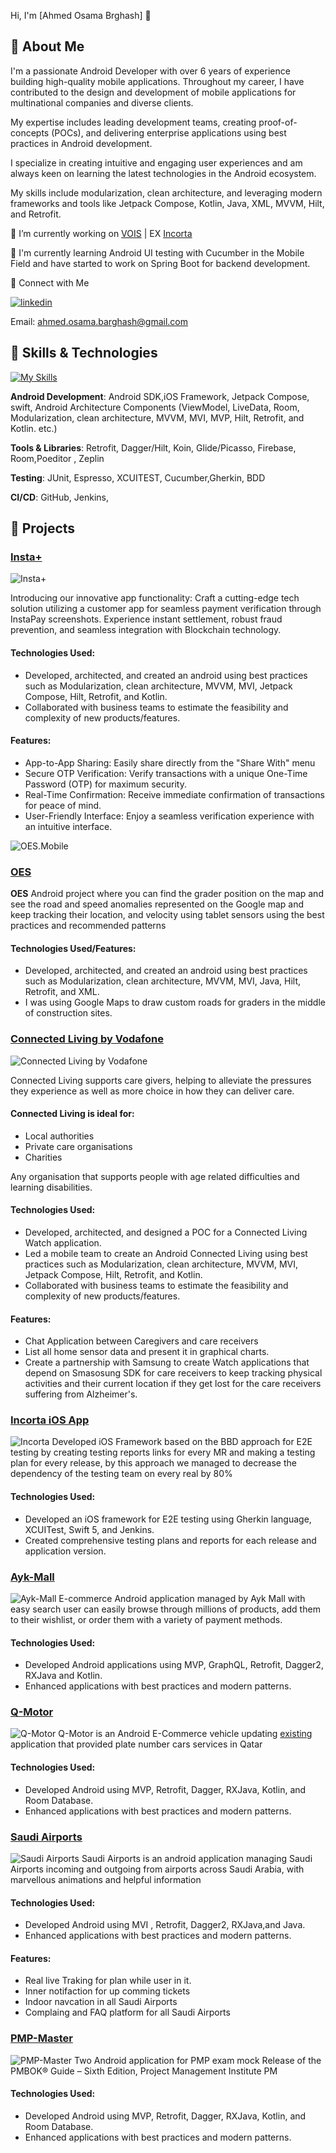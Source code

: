 Hi, I'm [Ahmed Osama Brghash] 👋


## 🚀 About Me

I'm a passionate Android Developer with over 6 years of experience building high-quality mobile applications. Throughout my career, I have contributed to the design and development of mobile applications for multinational companies and diverse clients. 

My expertise includes leading development teams, creating proof-of-concepts (POCs), and delivering enterprise applications using best practices in Android development.

I specialize in creating intuitive and engaging user experiences and am always keen on learning the latest technologies in the Android ecosystem. 

My skills include modularization, clean architecture, and leveraging modern frameworks and tools like Jetpack Compose, Kotlin, Java, XML, MVVM, Hilt, and Retrofit.


🔭 I’m currently working on [VOIS](https://www.vodafone.com/careers/professional-career-areas/shared-services) | EX [Incorta](https://www.incorta.com) 


🌱 I'm currently learning Android UI testing with Cucumber in the Mobile Field and have started to work on Spring Boot for backend development.

🤝 Connect with Me

[![linkedin](https://img.shields.io/badge/linkedin-0A66C2?style=for-the-badge&logo=linkedin&logoColor=white)](https://www.linkedin.com/in/ahmed-barghash-3053a0212/)

Email: ahmed.osama.barghash@gmail.com

## 🔧 Skills & Technologies

[![My Skills](https://skillicons.dev/icons?i=java,kotlin,swift,figma,firebase,gcp,jenkins,androidstudio,apple,git,github,gitlab,postman,sqlite,spring&theme=light)](https://skillicons.dev)

**Android Development**: Android SDK,iOS Framework, Jetpack Compose, swift, Android Architecture Components (ViewModel, LiveData, Room, Modularization, clean architecture, MVVM, MVI, MVP, Hilt, Retrofit, and Kotlin. etc.)

**Tools & Libraries**: Retrofit, Dagger/Hilt, Koin, Glide/Picasso, Firebase, Room,Poeditor , Zeplin


**Testing**: JUnit, Espresso, XCUITEST, Cucumber,Gherkin, BDD

**CI/CD**: GitHub, Jenkins, 


## 💼 Projects

### [Insta+](https://play.google.com/store/apps/details?id=com.subsbase.android.instaplus)

![Insta+](https://github.com/user-attachments/assets/0c9c86c5-299d-4259-b544-fa1988f73e45)

Introducing our innovative app functionality: Craft a cutting-edge tech solution utilizing a customer app for seamless payment verification through InstaPay screenshots. Experience instant settlement, robust fraud prevention, and seamless integration with Blockchain technology.

#### Technologies Used: 
- Developed, architected, and created an android using best practices such as Modularization, clean architecture, MVVM, MVI, Jetpack Compose, Hilt, Retrofit, and Kotlin. 
- Collaborated with business teams to estimate the feasibility and complexity of new products/features.

#### Features: 
- App-to-App Sharing: Easily share directly from the "Share With" menu
- Secure OTP Verification: Verify transactions with a unique One-Time Password (OTP) for maximum security.
- Real-Time Confirmation: Receive immediate confirmation of transactions for peace of mind.
- User-Friendly Interface: Enjoy a seamless verification experience with an intuitive interface.

![OES.Mobile]()

### [OES]()

**OES** Android project where you can find the grader position on the map and see the road and speed anomalies represented on the Google map and keep tracking their location, and velocity using tablet sensors using the best practices and recommended patterns

#### Technologies Used/Features: 
- Developed, architected, and created an android using best practices such as Modularization, clean architecture, MVVM, MVI, Java, Hilt, Retrofit, and XML. 
- I was using Google Maps to draw custom roads for graders in the middle of construction sites.

### [Connected Living by Vodafone](https://play.google.com/store/apps/details?id=com.vodafone.connectedliving.production)
![Connected Living by Vodafone](https://play-lh.googleusercontent.com/4nXHPCNKEOJSYJr53G3u3Cj1RmGBfq3cweIt-tH1NEDVYRmOxIYD3ImbB8f-UjFPIA=w832-h470)

Connected Living supports care givers, helping to alleviate the pressures they experience as well as more choice in how they can deliver care.

#### Connected Living is ideal for:
- Local authorities
- Private care organisations
- Charities

Any organisation that supports people with age related difficulties and learning disabilities.

#### Technologies Used: 
- Developed, architected, and designed a POC for a Connected Living Watch application.
- Led a mobile team to create an Android Connected Living using best practices such as Modularization, clean architecture, MVVM, MVI, Jetpack Compose, Hilt, Retrofit, and Kotlin. 
- Collaborated with business teams to estimate the feasibility and complexity of new products/features.

#### Features: 
- Chat Application between Caregivers and care receivers
- List all home sensor data and present it in graphical charts.
- Create a partnership with Samsung to create Watch applications that depend on Smasosung SDK for care receivers to keep tracking physical activities and their current location if they get lost for the care receivers suffering from Alzheimer's.

### [Incorta iOS App](https://apps.apple.com/eg/app/incorta/id1500757296)
![Incorta](https://www.incorta.com/wp-content/uploads/2022/08/10_OGImage-scaled.jpg)
Developed iOS Framework based on the BBD approach for E2E testing by creating testing reports links for every MR and making a testing plan for every release, by this approach we  managed to decrease the dependency of the testing team on every real by 80% 

#### Technologies Used: 
- Developed an iOS framework for E2E testing using Gherkin language, XCUITest, Swift 5, and Jenkins. 
- Created comprehensive testing plans and reports for each release and application version.

### [Ayk-Mall](https://m.apkpure.com/ayk-mall/com.ayk.app)
![Ayk-Mall](https://github.com/user-attachments/assets/ac36a95f-5aed-412d-8103-cedf6fbec588)
E-commerce Android application managed by Ayk Mall with easy search user can easily browse through millions of products, add them to their wishlist, or order them with a variety of payment methods.

#### Technologies Used: 
- Developed Android applications using MVP, GraphQL, Retrofit, Dagger2, RXJava and  Kotlin. 
- Enhanced applications with best practices and modern patterns. 

### [Q-Motor](https://drive.google.com/file/d/1ZoVPz_-ypL1uet1d7eUQ6Ugd-JlBIhr4/view)
![Q-Motor](https://github.com/user-attachments/assets/b51e4446-3d91-4985-9401-9a0477d7cba1)
Q-Motor is an Android E-Commerce vehicle updating [existing](https://play.google.com/store/apps/details?id=com.qmotor.carapp) application that provided plate number cars services in Qatar

#### Technologies Used: 
- Developed Android using MVP, Retrofit, Dagger, RXJava, Kotlin, and Room Database. 
- Enhanced applications with best practices and modern patterns.

### [Saudi Airports](https://apkpure.com/saudi-airports/com.navibees.gaca)
![Saudi Airports ](https://www.aviationbusinessme.com/cloud/2022/02/10/lIcc2hAt-gaca.jpg)
Saudi Airports is an android application managing Saudi Airports incoming and outgoing from airports across Saudi Arabia, with marvellous animations and helpful information

#### Technologies Used: 
- Developed Android using MVI , Retrofit, Dagger2, RXJava,and Java. 
- Enhanced applications with best practices and modern patterns. 

#### Features: 
- Real live Traking for plan while user in it.
- Inner notifaction for up comming tickets 
- Indoor navcation in all Saudi Airports
- Complaing and FAQ platform for all Saudi Airports

### [PMP-Master](https://apkpure.com/pmp-master/com.codesignet.pmp.paid)
![PMP-Master](https://media.licdn.com/dms/image/v2/C561BAQGTOdhrbPxgJQ/company-background_10000/company-background_10000/0/1585055560079/pmp_master_cover?e=1724716800&v=beta&t=1JFut91n48kKJ1QGU_9pg3VQK1_KhRAKXbE-ecR7Uhk)
Two Android application for PMP exam mock Release of the PMBOK® Guide – Sixth Edition, Project Management Institute PM

#### Technologies Used: 
- Developed Android using MVP, Retrofit, Dagger, RXJava, Kotlin, and Room Database. 
- Enhanced applications with best practices and modern patterns.



